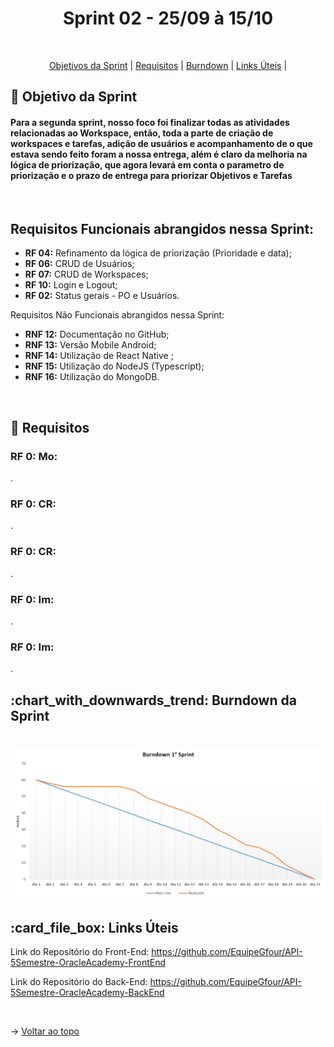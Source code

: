 <p align="center">
<h1 align="center"> Sprint 02 - 25/09 à 15/10 </h1>
<br id="topo">
<p align="center">
    <a href="#Objetivo">Objetivos da Sprint</a>  |  
    <a href="#entregas">Requisitos</a>  |
    <a href="#burndown">Burndown</a>  |
    <a href="#links">Links Úteis</a>  |     
</p>

<span id="Objetivo">
<h2> 🎯 Objetivo da Sprint</h2>
<h4> Para a segunda sprint, nosso foco foi finalizar todas as atividades relacionadas ao Workspace, então, toda a parte de criação de workspaces e tarefas, adição de usuários e acompanhamento de o que estava sendo feito foram a nossa entrega, além é claro da melhoria na lógica de priorização, que agora levará em conta o parametro de priorização e o prazo de entrega para priorizar Objetivos e Tarefas</h4>
<br>
    
<h2>Requisitos Funcionais abrangidos nessa Sprint:</h2>

- **RF 04:** Refinamento da lógica de priorização (Prioridade e data);
- **RF 06:** CRUD de Usuários;
- **RF 07:** CRUD de Workspaces;
- **RF 10:** Login e Logout;
- **RF 02:** Status gerais - PO e Usuários.

<p>Requisitos Não Funcionais abrangidos nessa Sprint:</p>

- **RNF 12:** Documentação no GitHub;
- **RNF 13:** Versão Mobile Android;
- **RNF 14:** Utilização de React Native ;
- **RNF 15:** Utilização do NodeJS (Typescript);
- **RNF 16:** Utilização do MongoDB.

<br>

<span id="entregas">
<h2> 📑 Requisitos</h2>

### RF 0: Mo:
.
<br>

### RF 0: CR:
.
<br>

### RF 0: CR:
.
<br>

### RF 0: Im:
.
<br>

### RF 0: Im:
.
<br>


<span id="burndown">
<h2>:chart_with_downwards_trend: Burndown da Sprint</h2>


<h1 align="center">
<img src="/img/burndown.png" alt="Burndown" /></h1>

<span id="links">
<h2>:card_file_box: Links Úteis</h2>

Link do Repositório do Front-End: https://github.com/EquipeGfour/API-5Semestre-OracleAcademy-FrontEnd

Link do Repositório do Back-End: https://github.com/EquipeGfour/API-5Semestre-OracleAcademy-BackEnd

<br>

 
 → [Voltar ao topo](#topo)
